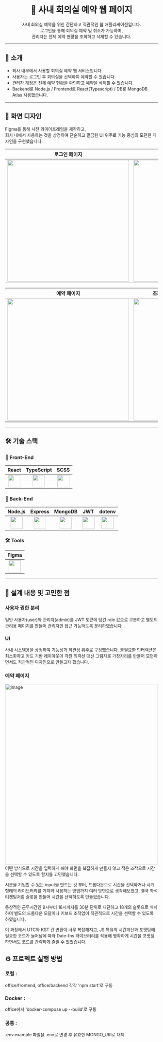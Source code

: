 <div align="center">


# 🏢 사내 회의실 예약 웹 페이지

사내 회의실 예약을 위한 간단하고 직관적인 웹 애플리케이션입니다.  
로그인을 통해 회의실 예약 및 취소가 가능하며,  
관리자는 전체 예약 현황을 조회하고 삭제할 수 있습니다.

</div>

---

## 📝 소개

- 회사 내부에서 사용할 회의실 예약 웹 서비스입니다.
- 사용자는 로그인 후 회의실을 선택하여 예약할 수 있습니다.
- 관리자 계정은 전체 예약 현황을 확인하고 예약을 삭제할 수 있습니다.
- Backend로 Node.js / Frontend로 React(Typescript) / DB로 MongoDB Atlas 사용했습니다.

---

## 🎨 화면 디자인

Figma를 통해 사전 와이어프레임을 제작하고,  
회사 내에서 사용하는 것을 상정하여 단순하고 깔끔한 UI 위주로 기능 중심의 모던한 디자인을 구현했습니다.

| 로그인 페이지 | 메인 페이지 |
|:-------------:|:-----------:|
| <img src="https://github.com/user-attachments/assets/2abf3e1b-c36f-4363-8572-9ceebab22b4b" width="400"/> | <img src="https://github.com/user-attachments/assets/2ebc4a10-f157-4113-b342-222ec5e0e384" width="400"/> |

| 예약 페이지 | 조회 페이지 (마이페이지 / 관리자 페이지) |
|:------------:|:--------------------------------------:|
| <img src="https://github.com/user-attachments/assets/3fdebd10-ef11-4647-ae7e-e2d3206c9dc4" width="400"/> | <img src="https://github.com/user-attachments/assets/0c46472c-c9e2-462b-ba78-7da5a475ffc4" width="400"/> |

---

## 🛠 기술 스택

### 🧩 Front-End

| React | TypeScript | SCSS |
|:-----:|:----------:|:----:|
| <img src="https://noticon-static.tammolo.com/dgggcrkxq/image/upload/v1567003547/noticon/skjx2bjr7yjqybwxmoxc.png" width="40"/> | <img src="https://noticon-static.tammolo.com/dgggcrkxq/image/upload/v1566913457/noticon/eh4d0dnic4n1neth3fui.png" width="40"/> | <img src="https://noticon-static.tammolo.com/dgggcrkxq/image/upload/v1567007298/noticon/zcszelqcacn0cyqpcmjm.png" width="40"/> |

### 🔧 Back-End

| Node.js | Express | MongoDB | JWT | dotenv |
|:-------:|:-------:|:-------:|:---:|:------:|
| <img src="https://noticon-static.tammolo.com/dgggcrkxq/image/upload/v1566557264/noticon/eyhvbmh82nhdoydl4j2a.png" width="40"/> | <img src="https://noticon-static.tammolo.com/dgggcrkxq/image/upload/v1597622806/noticon/avedhz3pvaij65k3ztar.png" width="40"/> | <img src="https://noticon-static.tammolo.com/dgggcrkxq/image/upload/v1566913759/noticon/rewwujgq5wuw2qohwta9.png" width="40"/> | <img src="https://noticon-static.tammolo.com/dgggcrkxq/image/upload/v1567058844/noticon/orx7ruoawimdrp5gyc35.png" width="40"/> | <img src="https://noticon-static.tammolo.com/dgggcrkxq/image/upload/v1569654347/noticon/mdujedvj9w8c9rz9phny.png" width="40"/> |

### 🛠 Tools

| Figma |
|:-----:|
| <img src="https://noticon-static.tammolo.com/dgggcrkxq/image/upload/v1608448196/noticon/a0fgk99dgqtyrwwmqsbt.png" width="40"/> |

---


## 🧠 설계 내용 및 고민한 점

### 사용자 권한 분리
일반 사용자(user)와 관리자(admin)를 JWT 토큰에 담긴 role 값으로 구분하고 별도의 관리용 페이지를 만들어 관리자만 접근 가능하도록 분리하였습니다.

### UI
사내 시스템용을 상정하여 기능성과 직관성 위주로 구성했습니다.
불필요한 인터렉션은 최소화하고 카드 기반 레이아웃에 각진 외곽선 대신 그림자로 가장자리를 만들어 모던하면서도 직관적인 디자인으로 만들고자 했습니다.

### 예약 페이지
<img width="502" height="595" alt="Image" src="https://github.com/user-attachments/assets/54a46e6e-c2aa-480a-8070-b2d219382616" />  <br />
어떤 방식으로 시간을 입력하게 해야 화면을 복잡하게 만들지 않고 적은 조작으로
시간을 선택할 수 있도록 할지를 고민했습니다. <br />

시분을 기입할 수 있는 input을 만드는 것 부터, 드롭다운으로 시간을 선택하거나 
시계 형태의 라이브러리를 가져와 사용하는 방법까지 여러 방면으로 생각해보았고,
결국 좌석 티켓팅처럼 슬롯을 만들어 시간을 선택하도록 만들었습니다.  <br />

통상적인 근무시간인 9시부터 18시까지를 30분 단위로 재단하고 18개의 슬롯으로 배치하여
별도의 드롭다운 모달이나 키보드 조작없이 직관적으로 시간을 선택할 수 있도록 하였습니다.  <br />

이 과정에서 UTC와 KST 간 변환이 너무 복잡해지고, JS 특유의 시간계산과 포맷팅에 필요한 코드가 늘어남에 따라
Date-fns 라이브러리를 적용해 명확하게 시간을 포맷팅하면서도 코드를 간략하게 줄일 수 있었습니다. 


## ⚙️ 프로젝트 실행 방법

### 로컬 : 
office/frontend, office/backend 각각 'npm start'로 구동 

### Docker : 
office에서 'docker-compose up --build'로 구동

### 공통 : 
.env.example 파일을 .env로 변경 후 유효한 MONGO_URI로 대체
